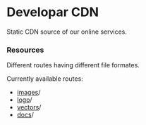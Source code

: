 # Developar CDN

Static CDN source of our online services.

### Resources
Different routes having different file formates.

Currently available routes:
* [images](http://static.developar.in/images/)/
* [logo](http://static.developar.in/logo/)/
* [vectors](http://static.developar.in/vectors/)/
* [docs](http://static.developar.in/docs/)/